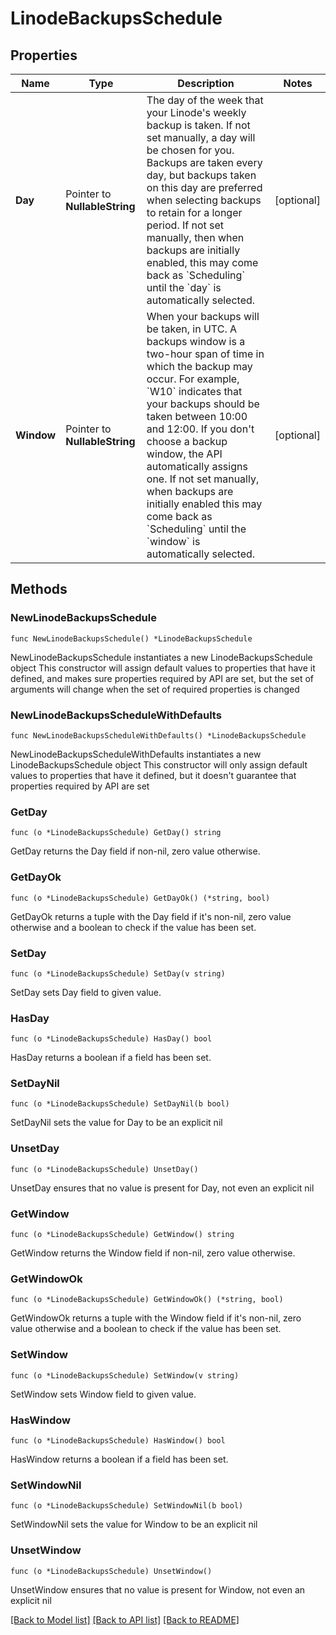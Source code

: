 # LinodeBackupsSchedule

## Properties

Name | Type | Description | Notes
------------ | ------------- | ------------- | -------------
**Day** | Pointer to **NullableString** | The day of the week that your Linode&#39;s weekly backup is taken. If not set manually, a day will be chosen for you. Backups are taken every day, but backups taken on this day are preferred when selecting backups to retain for a longer period.  If not set manually, then when backups are initially enabled, this may come back as &#x60;Scheduling&#x60; until the &#x60;day&#x60; is automatically selected. | [optional] 
**Window** | Pointer to **NullableString** | When your backups will be taken, in UTC. A backups window is a two-hour span of time in which the backup may occur.  For example, &#x60;W10&#x60; indicates that your backups should be taken between 10:00 and 12:00. If you don&#39;t choose a backup window, the API automatically assigns one.  If not set manually, when backups are initially enabled this may come back as &#x60;Scheduling&#x60; until the &#x60;window&#x60; is automatically selected. | [optional] 

## Methods

### NewLinodeBackupsSchedule

`func NewLinodeBackupsSchedule() *LinodeBackupsSchedule`

NewLinodeBackupsSchedule instantiates a new LinodeBackupsSchedule object
This constructor will assign default values to properties that have it defined,
and makes sure properties required by API are set, but the set of arguments
will change when the set of required properties is changed

### NewLinodeBackupsScheduleWithDefaults

`func NewLinodeBackupsScheduleWithDefaults() *LinodeBackupsSchedule`

NewLinodeBackupsScheduleWithDefaults instantiates a new LinodeBackupsSchedule object
This constructor will only assign default values to properties that have it defined,
but it doesn't guarantee that properties required by API are set

### GetDay

`func (o *LinodeBackupsSchedule) GetDay() string`

GetDay returns the Day field if non-nil, zero value otherwise.

### GetDayOk

`func (o *LinodeBackupsSchedule) GetDayOk() (*string, bool)`

GetDayOk returns a tuple with the Day field if it's non-nil, zero value otherwise
and a boolean to check if the value has been set.

### SetDay

`func (o *LinodeBackupsSchedule) SetDay(v string)`

SetDay sets Day field to given value.

### HasDay

`func (o *LinodeBackupsSchedule) HasDay() bool`

HasDay returns a boolean if a field has been set.

### SetDayNil

`func (o *LinodeBackupsSchedule) SetDayNil(b bool)`

 SetDayNil sets the value for Day to be an explicit nil

### UnsetDay
`func (o *LinodeBackupsSchedule) UnsetDay()`

UnsetDay ensures that no value is present for Day, not even an explicit nil
### GetWindow

`func (o *LinodeBackupsSchedule) GetWindow() string`

GetWindow returns the Window field if non-nil, zero value otherwise.

### GetWindowOk

`func (o *LinodeBackupsSchedule) GetWindowOk() (*string, bool)`

GetWindowOk returns a tuple with the Window field if it's non-nil, zero value otherwise
and a boolean to check if the value has been set.

### SetWindow

`func (o *LinodeBackupsSchedule) SetWindow(v string)`

SetWindow sets Window field to given value.

### HasWindow

`func (o *LinodeBackupsSchedule) HasWindow() bool`

HasWindow returns a boolean if a field has been set.

### SetWindowNil

`func (o *LinodeBackupsSchedule) SetWindowNil(b bool)`

 SetWindowNil sets the value for Window to be an explicit nil

### UnsetWindow
`func (o *LinodeBackupsSchedule) UnsetWindow()`

UnsetWindow ensures that no value is present for Window, not even an explicit nil

[[Back to Model list]](../README.md#documentation-for-models) [[Back to API list]](../README.md#documentation-for-api-endpoints) [[Back to README]](../README.md)


